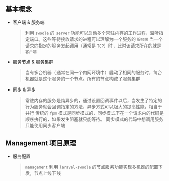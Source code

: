 
## 基本概念
- 客户端 & 服务端
    > 利用 `swoole` 的 `server` 功能可以启动多个常驻内存的工作进程，监听指定端口。这些等待接收请求的进程可以理解为一个服务的 `服务端`
    > 当一个请求向指定的服务发起调用（通常是 `TCP`）时，此时该请求所在的就是 `客户端`

- 服务节点 & 服务集群
    > 当有多台机器（通常在同一个内网环境中）启动了相同的服务时，每台机器就是这个服务的一个节点。所有的节点构成了服务集群
    
- 同步 & 异步
    > 常驻内存的服务是纯异步的，通过设置回调事件以后，当发生了特定的行为服务就会回调指定的方法，异步方式可以极大的提高性能，相当于并行
    > 传统的 `fpm` 模式是同步模式的，同步模式下在一个请求内的代码是顺序执行的，如果发生阻塞就只能等待。
    > 同步模式的代码中想调用服务只能使用同步客户端
    
## Management 项目原理

- 服务配置
    > `management` 利用 `laravel-swoole` 的节点服务功能实现多机器的配置下发，节点上线下线
    > 
